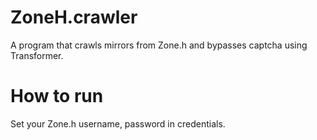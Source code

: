 # ZoneH.crawler
A program that crawls mirrors from Zone.h and bypasses captcha using Transformer.  

# How to run
Set your Zone.h username, password in credentials.
